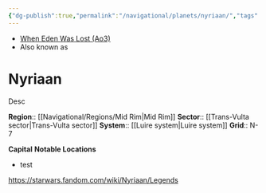 ```yaml
---
{"dg-publish":true,"permalink":"/navigational/planets/nyriaan/","tags":["map","retraining","mid","transvultra","planet","unfinished"],"noteIcon":"saber1"}
---
```


- [When Eden Was Lost (Ao3)](https://archiveofourown.org/works/19334440)
- Also known as 
# Nyriaan
Desc

**Region**::  [[Navigational/Regions/Mid Rim\|Mid Rim]]
**Sector**::  [[Trans-Vulta sector\|Trans-Vulta sector]]
**System**::  [[Luire system\|Luire system]]
**Grid**::  N-7

**Capital**
**Notable Locations**
- test

https://starwars.fandom.com/wiki/Nyriaan/Legends
